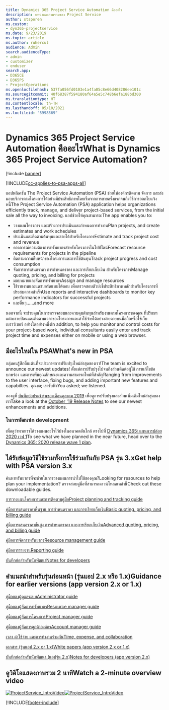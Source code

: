 ```yaml
---
title: Dynamics 365 Project Service Automation คืออะไร
description: บทนำและภาพรวมของ Project Service
author: stsporen
ms.custom:
- dyn365-projectservice
ms.date: 9/23/2019
ms.topic: article
ms.author: ruhercul
audience: Admin
search.audienceType:
- admin
- customizer
- enduser
search.app:
- D365CE
- D365PS
- ProjectOperations
ms.openlocfilehash: 537fa056fd0103e1a4fa05c8e66d408286ee101c
ms.sourcegitcommit: 40f68387f594180af64a5e5c748b6efa188bd300
ms.translationtype: HT
ms.contentlocale: th-TH
ms.lasthandoff: 05/10/2021
ms.locfileid: "5998569"
---
```

# <a name="what-is-dynamics-365-project-service-automation"></a><span data-ttu-id="2816d-103">Dynamics 365 Project Service Automation คืออะไร</span><span class="sxs-lookup"><span data-stu-id="2816d-103">What is Dynamics 365 Project Service Automation?</span></span>

[!include [banner](../includes/psa-now-project-operations.md)]

[!INCLUDE[cc-applies-to-psa-apps-all](../includes/cc-applies-to-psa-apps-all.md)]

<span data-ttu-id="2816d-104">แอปพลิเคชัน The Project Service Automation (PSA) ช่วยให้องค์กรติดตาม จัดการ และส่งมอบบริการตามโครงการได้อย่างมีประสิทธิภาพโดยเริ่มจากการขายครั้งแรกจนถึงวิธีการออกใบแจ้งหนี้</span><span class="sxs-lookup"><span data-stu-id="2816d-104">The Project Service Automation (PSA) application helps organizations efficiently track, manage, and deliver project-based services, from the initial sale all the way to invoicing.</span></span> <span data-ttu-id="2816d-105">แอปช่วยให้คุณสามารถ:</span><span class="sxs-lookup"><span data-stu-id="2816d-105">The app enables you to:</span></span>

- <span data-ttu-id="2816d-106">วางแผนโครงการ และสร้างการประเมินและกำหนดการทำงาน</span><span class="sxs-lookup"><span data-stu-id="2816d-106">Plan projects, and create estimates and work schedules</span></span>
- <span data-ttu-id="2816d-107">ประเมินและติดตามต้นทุนและรายได้สำหรับโครงการ</span><span class="sxs-lookup"><span data-stu-id="2816d-107">Estimate and track project cost and revenue</span></span>
- <span data-ttu-id="2816d-108">คาดการณ์ความต้องการทรัพยากรสำหรับโครงการในไปป์ไลน์</span><span class="sxs-lookup"><span data-stu-id="2816d-108">Forecast resource requirements for projects in the pipeline</span></span>
- <span data-ttu-id="2816d-109">ติดตามความคืบหน้าของโครงการและการใช้ต้นทุน</span><span class="sxs-lookup"><span data-stu-id="2816d-109">Track project progress and cost consumption</span></span>
- <span data-ttu-id="2816d-110">จัดการการเสนอราคา การกำหนดราคา และการเรียกเก็บเงิน สำหรับโครงการ</span><span class="sxs-lookup"><span data-stu-id="2816d-110">Manage quoting, pricing, and billing for projects</span></span>
- <span data-ttu-id="2816d-111">มอบหมายและจัดการทรัพยากร</span><span class="sxs-lookup"><span data-stu-id="2816d-111">Assign and manage resources</span></span>
- <span data-ttu-id="2816d-112">ใช้รายงานและแดชบอร์ดแบบโต้ตอบ เพื่อตรวจสอบตัวบ่งชี้ประสิทธิภาพหลักสำหรับโครงการที่ประสบความสำเร็จ</span><span class="sxs-lookup"><span data-stu-id="2816d-112">Use reports and interactive dashboards to monitor key performance indicators for successful projects</span></span>
- <span data-ttu-id="2816d-113">และอื่นๆ...</span><span class="sxs-lookup"><span data-stu-id="2816d-113">...and more</span></span>

<span data-ttu-id="2816d-114">นอกจากนี้ จะช่วยคุณในการตรวจสอบและควบคุมต้นทุนสำหรับงานตามโครงการของคุณ ที่ปรึกษาแต่ละรายป้อนและติดตามเวลาของโครงการและค่าใช้จ่ายได้อย่างง่ายดายบนมือถือหรือใช้เว็บเบราว์เซอร์ อย่างใดอย่างหนึ่ง</span><span class="sxs-lookup"><span data-stu-id="2816d-114">In addition, to help you monitor and control costs for your project-based work, individual consultants easily enter and track project time and expenses either on mobile or using a web browser.</span></span>

## <a name="whats-new-in-psa"></a><span data-ttu-id="2816d-115">มีอะไรใหม่ใน PSA</span><span class="sxs-lookup"><span data-stu-id="2816d-115">What's new in PSA</span></span>
<span data-ttu-id="2816d-116">กลุ่มคนรู้สึกตื่นเต้นที่จะประกาศการปรับปรุงใหม่ล่าสุดของเรา!</span><span class="sxs-lookup"><span data-stu-id="2816d-116">The team is excited to announce our newest updates!</span></span> <span data-ttu-id="2816d-117">ตั้งแต่การปรับปรุงไปจนถึงส่วนติดต่อผู้ใช้ การแก้ไขข้อบกพร่อง และการเพิ่มคุณลักษณะและความสามารถใหม่ที่สำคัญ</span><span class="sxs-lookup"><span data-stu-id="2816d-117">Ranging from improvements to the user interface, fixing bugs, and adding important new features and capabilties.</span></span> <span data-ttu-id="2816d-118">คุณขอ; เรารับฟัง</span><span class="sxs-lookup"><span data-stu-id="2816d-118">You asked; we listened.</span></span>

<span data-ttu-id="2816d-119">ลองดูที่ [บันทึกย่อประจำรุ่นของเดือนตุลาคม 2019](/dynamics365-release-plan/2019wave2/index) เพื่อดูการปรับปรุงและส่วนเพิ่มเติมใหม่ล่าสุดของเรา</span><span class="sxs-lookup"><span data-stu-id="2816d-119">Take a look at the [October '19 Release Notes](/dynamics365-release-plan/2019wave2/index) to see our newest enhancements and additions.</span></span>

### <a name="in-development"></a><span data-ttu-id="2816d-120">ในการพัฒนา</span><span class="sxs-lookup"><span data-stu-id="2816d-120">In development</span></span>
<span data-ttu-id="2816d-121">เพื่อดูว่าพวกเราได้วางแผนอะไรไว้บ้างในอนาคตอันใกล้ ตรงไปที่ [Dynamics 365: แผนการปล่อย 2020 เวฟ 1](/dynamics365-release-plan/2020wave1/index)</span><span class="sxs-lookup"><span data-stu-id="2816d-121">To see what we have planned in the near future, head over to the [Dynamics 365: 2020 release wave 1 plan](/dynamics365-release-plan/2020wave1/index).</span></span>

## <a name="get-help-with-psa-version-3x"></a><span data-ttu-id="2816d-122">ได้รับข้อมูลวิธีใช้รวมทั้งการใช้ร่วมกันกับ PSA รุ่น 3.x</span><span class="sxs-lookup"><span data-stu-id="2816d-122">Get help with PSA version 3.x</span></span>
<span data-ttu-id="2816d-123">ค้นหาทรัพยากรที่จะช่วยในการวางแผนการนำไปใช้ของคุณ?</span><span class="sxs-lookup"><span data-stu-id="2816d-123">Looking for resources to help plan your implementation?</span></span> <span data-ttu-id="2816d-124">ตรวจสอบคู่มือที่สามารถดาวน์โหลดเหล่านี้</span><span class="sxs-lookup"><span data-stu-id="2816d-124">Check out these downloadable guides.</span></span>

 [<span data-ttu-id="2816d-125">การวางแผนโครงการและการติดตามคู่มือ</span><span class="sxs-lookup"><span data-stu-id="2816d-125">Project planning and tracking guide</span></span>](../psa/implementation-guides/project-planning-tracking.md)

 [<span data-ttu-id="2816d-126">คู่มือการเสนอราคาพื้นฐาน การกำหนดราคา และการเรียกเก็บเงิน</span><span class="sxs-lookup"><span data-stu-id="2816d-126">Basic quoting, pricing, and billing guide</span></span>](../psa/implementation-guides/begin-quoting-pricing-billing.md)

 [<span data-ttu-id="2816d-127">คู่มือการเสนอราคาขั้นสูง การกำหนดราคา และการเรียกเก็บเงิน</span><span class="sxs-lookup"><span data-stu-id="2816d-127">Advanced quoting, pricing, and billing guide</span></span>](../psa/implementation-guides/adv-quoting-pricing-billing.md)

 [<span data-ttu-id="2816d-128">คู่มือการจัดการทรัพยากร</span><span class="sxs-lookup"><span data-stu-id="2816d-128">Resource management guide</span></span>](../psa/implementation-guides/resource-management-guide.md)

 [<span data-ttu-id="2816d-129">คู่มือการรายงาน</span><span class="sxs-lookup"><span data-stu-id="2816d-129">Reporting guide</span></span>](../psa/implementation-guides/reporting-guide.md)

 [<span data-ttu-id="2816d-130">บันทึกย่อสำหรับนักพัฒนา</span><span class="sxs-lookup"><span data-stu-id="2816d-130">Notes for developers</span></span>](../psa/developer-guides/overview-dev-notes-v3.x.md)

## <a name="guidance-for-earlier-versions-app-version-2x-or-1x"></a><span data-ttu-id="2816d-131">คำแนะนำสำหรับรุ่นก่อนหน้า (รุ่นแอป 2.x หรือ 1.x)</span><span class="sxs-lookup"><span data-stu-id="2816d-131">Guidance for earlier versions (app version 2.x or 1.x)</span></span>
 [<span data-ttu-id="2816d-132">คู่มือของผู้ดูแลระบบ</span><span class="sxs-lookup"><span data-stu-id="2816d-132">Administrator guide</span></span>](../psa/admin-guide.md)

 [<span data-ttu-id="2816d-133">คู่มือของผู้จัดการทรัพยากร</span><span class="sxs-lookup"><span data-stu-id="2816d-133">Resource manager guide</span></span>](../psa/resource-manager-guide.md)

 [<span data-ttu-id="2816d-134">คู่มือของผู้จัดการโครงการ</span><span class="sxs-lookup"><span data-stu-id="2816d-134">Project manager guide</span></span>](../psa/project-manager-guide.md)

 [<span data-ttu-id="2816d-135">คู่มือของผู้จัดการลูกค้าองค์กร</span><span class="sxs-lookup"><span data-stu-id="2816d-135">Account manager guide</span></span>](../psa/account-manager-guide.md)

 [<span data-ttu-id="2816d-136">เวลา ค่าใช้จ่าย และการทำงานร่วมกัน</span><span class="sxs-lookup"><span data-stu-id="2816d-136">Time, expense, and collaboration</span></span>](../psa/time-expense-collaboration-guide.md)

 [<span data-ttu-id="2816d-137">เอกสาร (รุ่นแอป 2.x or 1.x)</span><span class="sxs-lookup"><span data-stu-id="2816d-137">White papers (app version 2.x or 1.x)</span></span>](../psa/white-papers.md)

 [<span data-ttu-id="2816d-138">บันทึกย่อสำหรับนักพัฒนา (แอปรุ่น 2.x)</span><span class="sxs-lookup"><span data-stu-id="2816d-138">Notes for developers (app version 2.x)</span></span>](../psa/developer-guides/add-custom-qoi-forms-v2.x.md)

 ## <a name="watch-a-2-minute-overview-video"></a><span data-ttu-id="2816d-139">ดูวิดีโอแสดงภาพรวม 2 นาที</span><span class="sxs-lookup"><span data-stu-id="2816d-139">Watch a 2-minute overview video</span></span>
 <a name="heroArea"></a> <span data-ttu-id="2816d-140">[![ProjectService_IntroVideo](../psa/media/project-service-intro-video.png "ProjectService_IntroVideo")](https://go.microsoft.com/fwlink/p/?LinkId=799457)</span><span class="sxs-lookup"><span data-stu-id="2816d-140">[![ProjectService_IntroVideo](../psa/media/project-service-intro-video.png "ProjectService_IntroVideo")](https://go.microsoft.com/fwlink/p/?LinkId=799457)</span></span>




[!INCLUDE[footer-include](../includes/footer-banner.md)]
